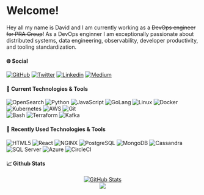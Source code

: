 # Welcome!

Hey all my name is David and I am currently working as a ~~DevOps engineer for PRA Group~~! As a DevOps enginner I am exceptionally passionate about distributed systems, data engineering, observability, developer productivity, and tooling standardization. 

#### &#127760; Social
[![GitHub](https://img.shields.io/github/followers/dtaivpp?label=follow&style=social)](https://github.com/dtaivpp) [![Twitter](https://img.shields.io/twitter/follow/dtaivpp?style=social)](https://twitter.com/dtaivpp)  [![Linkedin](https://img.shields.io/badge/Linkedin-%230077B5.svg?style=flat-square&logo=Linkedin&logoColor=white&link=https://www.linkedin.com/in/david-tippett/)](https://www.linkedin.com/in/david-tippett/) 
[![Medium](https://img.shields.io/badge/Medium-12100E?style=flat-square&logo=medium&logoColor=white&link=https://blog.tippybits.com)](https://blog.tippybits.com) 


#### &#128295; Current Technologies & Tools

![OpenSearch](https://img.shields.io/badge/Tools-OpenSearch-informational?style=flat&logo=opensearch&logoColor=white&color=2bbc8a) 
![Python](https://img.shields.io/badge/Code-Python-informational?style=flat&logo=python&logoColor=white&color=2bbc8a) 
![JavaScript](https://img.shields.io/badge/Code-JavaScript-informational?style=flat&logo=javascript&logoColor=white&color=2bbc8a) 
![GoLang](https://img.shields.io/badge/Code-GoLang-informational?style=flat&logo=golang&logoColor=white&color=2bbc8a) 
![Linux](https://img.shields.io/badge/OS-Linux-informational?style=flat&logo=linux&logoColor=white&color=2bbc8a) 
![Docker](https://img.shields.io/badge/Tools-Docker-informational?style=flat&logo=docker&logoColor=white&color=2bbc8a) 
![Kubernetes](https://img.shields.io/badge/Tools-Kubernetes-informational?style=flat&logo=kubernetes&logoColor=white&color=2bbc8a) 
![AWS](https://img.shields.io/badge/Cloud-AWS-informational?style=flat&logo=amazon&logoColor=white&color=2bbc8a) 
![Git](https://img.shields.io/badge/Tools-Git-informational?style=flat&logo=git&logoColor=white&color=2bbc8a)   
![Bash](https://img.shields.io/badge/Shell-Bash-informational?style=flat&logo=gnu-bash&logoColor=white&color=2bbc8a) 
![Terraform](https://img.shields.io/badge/Tools-Terraform-informational?style=flat&logo=terraform&logoColor=white&color=2bbc8a)
![Kafka](https://img.shields.io/badge/Tools-Kafka-informational?style=flat&logo=apache-kafka&logoColor=white&color=2bbc8a) 

#### &#128295; Recently Used Technologies & Tools

![HTML5](https://img.shields.io/badge/-HTML5-%23E44D27?style=flat&logo=html5&logoColor=white&color=2bbc8a) 
![React](https://img.shields.io/badge/Code-React-informational?style=flat&logo=react&logoColor=white&color=2bbc8a) 
![NGINX](https://img.shields.io/badge/Tools-NGINX-informational?style=flat&logo=nginx&logoColor=white&color=2bbc8a)
![PostgreSQL](https://img.shields.io/badge/Tools-PostgreSQL-informational?style=flat&logo=postgresql&logoColor=white&color=2bbc8a) 
![MongoDB](https://img.shields.io/badge/Tools-MongoDB-informational?style=flat&logo=mongodb&logoColor=white&color=2bbc8a) 
![Cassandra](https://img.shields.io/badge/Tools-Cassandra-informational?style=flat&logo=apache-cassandra&logoColor=white&color=2bbc8a)
![SQL Server](https://img.shields.io/badge/Tools-SQL%20Server-informational?style=flat&logo=microsoft%20sql%20server&logoColor=white&color=2bbc8a)
![Azure](https://img.shields.io/badge/Cloud-Azure-informational?style=flat&logo=azure-devops&logoColor=white&color=2bbc8a) 
![CircleCI](https://img.shields.io/badge/DevOps-CircleCI-informational?style=flat&logo=circleci&logoColor=white&color=2bbc8a)

#### &#x1f4c8; Github Stats

<p align="center">
<a href="https://github.com/dtaivpp">
  <img src="https://github-readme-stats.vercel.app/api?username=dtaivpp" alt="GitHub Stats" />
</a>
<br>
<a href="https://github.com/dtaivpp">
  <img src="https://github-readme-stats.vercel.app/api/top-langs/?username=dtaivpp" />
</a>
 </p>
<!-- Will use this format to link my top repos. 
<a href="https://github.com/techgaun/github-dorks">
  <img align="center" src="https://github-readme-stats.vercel.app/api/pin/?username=techgaun&repo=github-dorks&title_color=ffffff&text_color=c9cacc&icon_color=2bbc8a&bg_color=1d1f21" />
</a>
<a href="https://github.com/techgaun/active-forks">
  <img align="center" src="https://github-readme-stats.vercel.app/api/pin/?username=techgaun&repo=active-forks&title_color=ffffff&text_color=c9cacc&icon_color=2bbc8a&bg_color=1d1f21" />
</a>&nbsp;
-->


<!--
**dtaivpp/dtaivpp** is a ✨ _special_ ✨ repository because its `README.md` (this file) appears on your GitHub profile.

Here are some ideas to get you started:

- 🔭 I’m currently working on ...
- 🌱 I’m currently learning ...
- 👯 I’m looking to collaborate on ...
- 🤔 I’m looking for help with ...
- 💬 Ask me about ...
- 📫 How to reach me: ...
- 😄 Pronouns: ...
- ⚡ Fun fact: ...
-->
